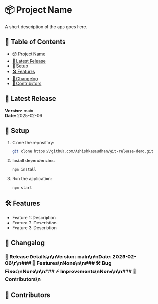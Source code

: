 # 📦 Project Name

A short description of the app goes here.

## 📖 Table of Contents
- [📦 Project Name](#-project-name)
- [🚀 Latest Release](#-latest-release)
- [🔧 Setup](#-setup)
- [🛠 Features](#-features)
- [📜 Changelog](#-changelog)
- [👥 Contributors](#-contributors)

## 🚀 Latest Release
**Version:** main  
**Date:** 2025-02-06

## 🔧 Setup
1. Clone the repository:
   ```bash
   git clone https://github.com/Ashishkasaudhan/git-release-demo.git
   ```
2. Install dependencies:
   ```bash
   npm install
   ```
3. Run the application:
   ```bash
   npm start
   ```

## 🛠 Features
- Feature 1: Description  
- Feature 2: Description  
- Feature 3: Description  

## 📜 Changelog
### 🚀 Release Details\n\n**Version:** main\n\n**Date:** 2025-02-06\n\n### 🔹 Features\nNone\n\n### 🛠 Bug Fixes\nNone\n\n### ⚡ Improvements\nNone\n\n### 👥 Contributors\n

## 👥 Contributors



